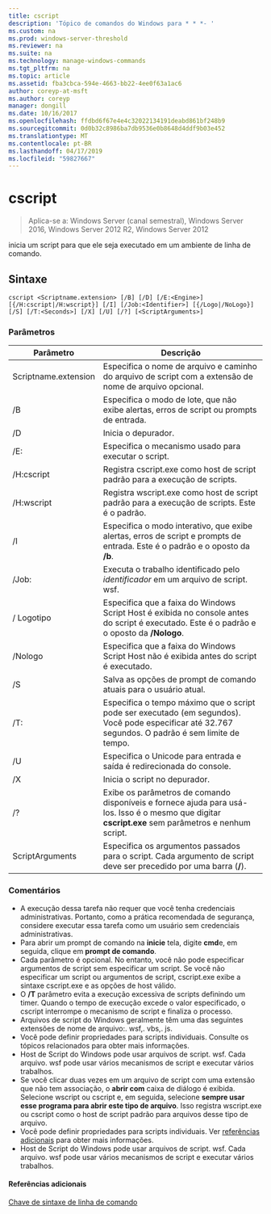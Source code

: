 ```yaml
---
title: cscript
description: 'Tópico de comandos do Windows para * * *- '
ms.custom: na
ms.prod: windows-server-threshold
ms.reviewer: na
ms.suite: na
ms.technology: manage-windows-commands
ms.tgt_pltfrm: na
ms.topic: article
ms.assetid: fba3cbca-594e-4663-bb22-4ee0f63a1ac6
author: coreyp-at-msft
ms.author: coreyp
manager: dongill
ms.date: 10/16/2017
ms.openlocfilehash: ffdbd6f67e4e4c32022134191deabd861bf248b9
ms.sourcegitcommit: 0d0b32c8986ba7db9536e0b8648d4ddf9b03e452
ms.translationtype: MT
ms.contentlocale: pt-BR
ms.lasthandoff: 04/17/2019
ms.locfileid: "59827667"
---
```

# <a name="cscript"></a>cscript

>Aplica-se a: Windows Server (canal semestral), Windows Server 2016, Windows Server 2012 R2, Windows Server 2012

inicia um script para que ele seja executado em um ambiente de linha de comando.
## <a name="syntax"></a>Sintaxe
```
cscript <Scriptname.extension> [/B] [/D] [/E:<Engine>] [{/H:cscript|/H:wscript}] [/I] [/Job:<Identifier>] [{/Logo|/NoLogo}] [/S] [/T:<Seconds>] [/X] [/U] [/?] [<ScriptArguments>]
```
### <a name="parameters"></a>Parâmetros
|Parâmetro|Descrição|
|-------|--------|
|Scriptname.extension|Especifica o nome de arquivo e caminho do arquivo de script com a extensão de nome de arquivo opcional.|
|/B|Especifica o modo de lote, que não exibe alertas, erros de script ou prompts de entrada.|
|/D|Inicia o depurador.|
|/E:<Engine>|Especifica o mecanismo usado para executar o script.|
|/H:cscript|Registra cscript.exe como host de script padrão para a execução de scripts.|
|/H:wscript|Registra wscript.exe como host de script padrão para a execução de scripts. Este é o padrão.|
|/I|Especifica o modo interativo, que exibe alertas, erros de script e prompts de entrada. Este é o padrão e o oposto da **/b**.|
|/Job:<Identifier>|Executa o trabalho identificado pelo *identificador* em um arquivo de script. wsf.|
|/ Logotipo|Especifica que a faixa do Windows Script Host é exibida no console antes do script é executado. Este é o padrão e o oposto da **/Nologo**.|
|/Nologo|Especifica que a faixa do Windows Script Host não é exibida antes do script é executado.|
|/S|Salva as opções de prompt de comando atuais para o usuário atual.|
|/T:<Seconds>|Especifica o tempo máximo que o script pode ser executado (em segundos). Você pode especificar até 32.767 segundos. O padrão é sem limite de tempo.|
|/U|Especifica o Unicode para entrada e saída é redirecionada do console.|
|/X|Inicia o script no depurador.|
|/?|Exibe os parâmetros de comando disponíveis e fornece ajuda para usá-los. Isso é o mesmo que digitar **cscript.exe** sem parâmetros e nenhum script.|
|ScriptArguments|Especifica os argumentos passados para o script. Cada argumento de script deve ser precedido por uma barra (**/**).|
### <a name="remarks"></a>Comentários
-   A execução dessa tarefa não requer que você tenha credenciais administrativas. Portanto, como a prática recomendada de segurança, considere executar essa tarefa como um usuário sem credenciais administrativas.
-   Para abrir um prompt de comando na **inicie** tela, digite **cmd**e, em seguida, clique em **prompt de comando**.
-   Cada parâmetro é opcional. No entanto, você não pode especificar argumentos de script sem especificar um script. Se você não especificar um script ou argumentos de script, cscript.exe exibe a sintaxe cscript.exe e as opções de host válido.
-   O **/T** parâmetro evita a execução excessiva de scripts definindo um timer. Quando o tempo de execução excede o valor especificado, o cscript interrompe o mecanismo de script e finaliza o processo.
-   Arquivos de script do Windows geralmente têm uma das seguintes extensões de nome de arquivo:. wsf,. vbs,. js.
-   Você pode definir propriedades para scripts individuais. Consulte os tópicos relacionados para obter mais informações.
-   Host de Script do Windows pode usar arquivos de script. wsf. Cada arquivo. wsf pode usar vários mecanismos de script e executar vários trabalhos.
-   Se você clicar duas vezes em um arquivo de script com uma extensão que não tem associação, o **abrir com** caixa de diálogo é exibida. Selecione wscript ou cscript e, em seguida, selecione **sempre usar esse programa para abrir este tipo de arquivo**. Isso registra wscript.exe ou cscript como o host de script padrão para arquivos desse tipo de arquivo.
-   Você pode definir propriedades para scripts individuais. Ver [referências adicionais](#BKMK_references) para obter mais informações.
-   Host de Script do Windows pode usar arquivos de script. wsf. Cada arquivo. wsf pode usar vários mecanismos de script e executar vários trabalhos.

#### <a name="BKMK_references"></a>Referências adicionais

[Chave de sintaxe de linha de comando](command-line-syntax-key.md)
